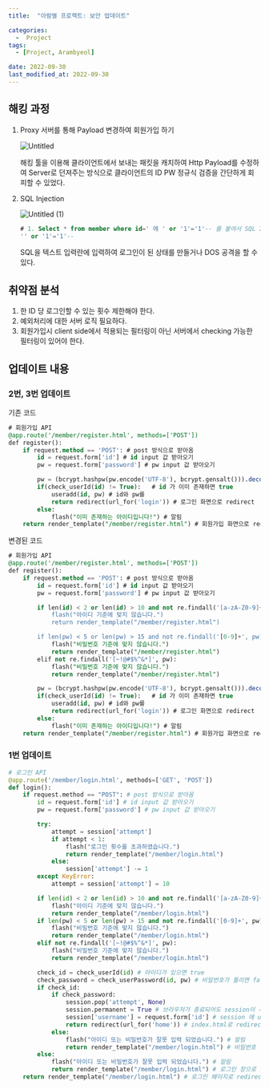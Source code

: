 ```yaml
---
title:  "아람별 프로젝트: 보안 업데이트" 

categories:
  -  Project
tags:
  - [Project, Arambyeol]

date: 2022-09-30
last_modified_at: 2022-09-30
---
```



## 해킹 과정

1. Proxy 서버를 통해 Payload 변경하여 회원가입 하기
    
    ![Untitled](https://user-images.githubusercontent.com/86303312/193185642-609aa25f-13b0-4d7c-a9cf-384a38e3b48c.png)
    
    해킹 툴을 이용해 클라이언트에서 보내는 패킷을 캐치하여 Http Payload를 수정하여 Server로 던져주는 방식으로 클라이언트의 ID PW 정규식 검증을 간단하게 회피할 수 있었다. 
    
2. SQL Injection
    
    ![Untitled (1)](https://user-images.githubusercontent.com/86303312/193185903-6fe90a4c-d547-42de-b9b1-2d5566ee8dae.png)
    
    ```sql
    # 1. Select * from member where id=' 에 ' or '1'='1'-- 를 붙여서 SQL Injection을 시도한다. 
    '' or '1'='1'--
    ```
    
    SQL을 텍스트 입력란에 입력하여 로그인이 된 상태를 만들거나 DOS 공격을 할 수 있다. 
    

## 취약점 분석

1. 한 ID 당 로그인할 수 있는 횟수 제한해야 한다. 
2. 예외처리에 대한 서버 로직 필요하다. 
3. 회원가입시 client side에서 적용되는 필터링이 아닌 서버에서 checking 가능한 필터링이 있어야 한다. 

## 업데이트 내용

### 2번, 3번 업데이트

기존 코드

```sql
# 회원가입 API
@app.route('/member/register.html', methods=['POST'])
def register():
    if request.method == 'POST': # post 방식으로 받아옴
        id = request.form['id'] # id input 값 받아오기
        pw = request.form['password'] # pw input 값 받아오기

        pw = (bcrypt.hashpw(pw.encode('UTF-8'), bcrypt.gensalt())).decode('utf-8')  # 해싱 처리
        if(check_userId(id) != True):   # id 가 이미 존재하면 true
            useradd(id, pw) # id와 pw를 
            return redirect(url_for('login')) # 로그인 화면으로 redirect
        else:
            flash("이미 존재하는 아이디입니다!") # 알림
    return render_template("/member/register.html") # 회원가입 화면으로 redirect
```

변경된 코드

```sql
# 회원가입 API
@app.route('/member/register.html', methods=['POST'])
def register():
    if request.method == 'POST': # post 방식으로 받아옴
        id = request.form['id'] # id input 값 받아오기
        pw = request.form['password'] # pw input 값 받아오기

        if len(id) < 2 or len(id) > 10 and not re.findall('[a-zA-Z0-9]+', id) or re.findall('[-\'=]', id):
            flash("아이디 기준에 맞지 않습니다.")
            return render_template("/member/register.html")

        if len(pw) < 5 or len(pw) > 15 and not re.findall('[0-9]+', pw) and re.findall('[a-zA-Z]', pw) or re.findall('[-\'=]', pw):
            flash("비밀번호 기준에 맞지 않습니다.")
            return render_template("/member/register.html")
        elif not re.findall('[~!@#$%^&*]', pw):
            flash("비밀번호 기준에 맞지 않습니다.")
            return render_template("/member/register.html")

        pw = (bcrypt.hashpw(pw.encode('UTF-8'), bcrypt.gensalt())).decode('utf-8')  # 해싱 처리
        if(check_userId(id) != True):   # id 가 이미 존재하면 true
            useradd(id, pw) # id와 pw를 
            return redirect(url_for('login')) # 로그인 화면으로 redirect
        else:
            flash("이미 존재하는 아이디입니다!") # 알림
    return render_template("/member/register.html") # 회원가입 화면으로 redirect
```

### 1번 업데이트

```python
# 로그인 API
@app.route('/member/login.html', methods=['GET', 'POST'])
def login():
    if request.method == "POST": # post 방식으로 받아옴
        id = request.form['id'] # id input 값 받아오기
        pw = request.form['password'] # pw input 값 받아오기

        try:
            attempt = session['attempt']
            if attempt < 1:
                flash("로그인 횟수를 초과하였습니다.")
                return render_template("/member/login.html")
            else:
                session['attempt'] -= 1
        except KeyError:
            attempt = session['attempt'] = 10

        if len(id) < 2 or len(id) > 10 and not re.findall('[a-zA-Z0-9]+', id) or re.findall('[-\'=]', id):
            flash("아이디 기준에 맞지 않습니다.")
            return render_template("/member/login.html")
        if len(pw) < 5 or len(pw) > 15 and not re.findall('[0-9]+', pw) and re.findall('[a-zA-Z]', pw) or re.findall('[-\'=]', pw):
            flash("비밀번호 기준에 맞지 않습니다.")
            return render_template("/member/login.html")
        elif not re.findall('[~!@#$%^&*]', pw):
            flash("비밀번호 기준에 맞지 않습니다.")
            return render_template("/member/login.html")

        check_id = check_userId(id) # 아이디가 있으면 true
        check_password = check_userPassword(id, pw) # 비밀번호가 틀리면 false
        if check_id:
            if check_password:
                session.pop('attempt', None)
                session.permanent = True # 브라우저가 종료되어도 session이 사라지지 않도록 설정. 시간을 설정하지 않으면, default 값은 31일.
                session['username'] = request.form['id'] # session 에 userid 넣기
                return redirect(url_for('home')) # index.html로 redirect 한다. 
            else:
                flash("아이디 또는 비밀번호가 잘못 입력 되었습니다.") # 알림
                return render_template("/member/login.html") # 비밀번호 틀리면 다시 로그인 창으로 redirect
        else:
            flash("아이디 또는 비밀번호가 잘못 입력 되었습니다.") # 알림
            return render_template("/member/login.html") # 로그인 창으로 redirect
    return render_template("/member/login.html") # 로그인 페이지로 redirect
```